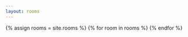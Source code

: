 ```yaml
---
layout: rooms
---
```

<a-entity environment="preset: dream"></a-entity>
<a-entity
    arrange>
    {% assign rooms = site.rooms %}
    {% for room in rooms %}
    <a-box
     class="door" 
     rotation="0 90 0"
     link="href: {{ '/' | relative_url }}rooms/{{ room.title | downcase | replace: ' ', '-' }}; 
     title:{{ room.title }};"
     color="black" depth="2" height="2.5" width="0.05">
     <a-text 
     align="center"
     position="0 1.8 0"
     rotation="0 -90 0"
     value="{{ room.title }}"></a-text>
    </a-box>
    {% endfor %}
</a-entity>
<a-entity 
    camera 
    position="0 1.6 0" 
    wasd-controls 
    rotation
    look-controls>
    <a-box aabb-collider="objects: .door"> </a-box>
</a-entity>
